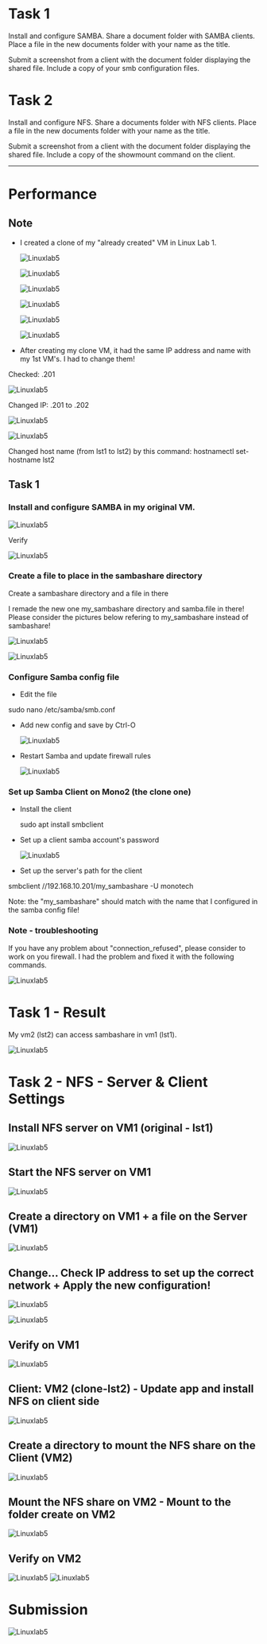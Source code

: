 # Task 1
Install and configure SAMBA. Share a document folder with SAMBA clients. Place a file in the new documents folder with your name as the title.

Submit a screenshot from a client with the document folder displaying the shared file. Include a copy of your smb configuration files.

# Task 2
Install and configure NFS. Share a documents folder with NFS clients. Place a file in the new documents folder with your name as the title.

Submit a screenshot from a client with the document folder displaying the shared file. Include a copy of the showmount command on the client.

---------
# Performance

## Note
- I created a clone of my "already created" VM in Linux Lab 1.
  
  ![Linuxlab5](/Images/Lab5-pic8.png)

  ![Linuxlab5](/Images/Lab5-pic1.png)
  
  ![Linuxlab5](/Images/Lab5-pic2.png)
  
  ![Linuxlab5](/Images/Lab5-pic3.png)
  
  ![Linuxlab5](/Images/Lab5-pic4.png)
  
  ![Linuxlab5](/Images/Lab5-pic5.png)
  
- After creating my clone VM, it had the same IP address and name with my 1st VM's. I had to change them! 

Checked: .201

  ![Linuxlab5](/Images/Lab5-pic6.png)

Changed IP: .201 to .202 

  ![Linuxlab5](/Images/Lab5-pic7.png)

  ![Linuxlab5](/Images/Lab5-pic18.png)

Changed host name (from lst1 to lst2) by this command: hostnamectl set-hostname lst2

## Task 1
### Install and configure SAMBA in my original VM.


  ![Linuxlab5](/Images/Lab5-pic10.png)

Verify

  ![Linuxlab5](/Images/Lab5-pic11.png)

### Create a file to place in the sambashare directory

Create a sambashare directory and a file in there

I remade the new one my_sambashare directory and samba.file in there! Please consider the pictures below refering to my_sambashare instead of sambashare!

  ![Linuxlab5](/Images/Lab5-pic12.png)

  ![Linuxlab5](/Images/Lab5-pic13.png)

### Configure Samba config file
- Edit the file
  
sudo nano /etc/samba/smb.conf

- Add new config and save by Ctrl-O
  
  ![Linuxlab5](/Images/Lab5-pic26.png)

- Restart Samba and update firewall rules

  ![Linuxlab5](/Images/Lab5-pic14.png)

### Set up Samba Client on Mono2 (the clone one)
- Install the client

  sudo apt install smbclient

- Set up a client samba account's password

  ![Linuxlab5](/Images/Lab5-pic20.png)

- Set up the server's path for the client
  
 smbclient //192.168.10.201/my_sambashare -U monotech

 Note: the "my_sambashare" should match with the name that I configured in the samba config file!

### Note - troubleshooting

If you have any problem about "connection_refused", please consider to work on you firewall. I had the problem and fixed it with the following commands.

  ![Linuxlab5](/Images/Lab5-pic19.png)



# Task 1 - Result

My vm2 (lst2) can access sambashare in vm1 (lst1).

  ![Linuxlab5](/Images/Lab5-pic27.png)

# Task 2 - NFS - Server & Client Settings
## Install NFS server on VM1 (original - lst1)

  ![Linuxlab5](/Images/Lab5-pic28.png) 

## Start the NFS server on VM1

  ![Linuxlab5](/Images/Lab5-pic29.png)

## Create a directory on VM1 + a file on the Server (VM1)

  ![Linuxlab5](/Images/Lab5-pic35.png)

## Change... Check IP address to set up the correct network + Apply the new configuration!

  ![Linuxlab5](/Images/Lab5-pic36.png)

  ![Linuxlab5](/Images/Lab5-pic38.png)

## Verify on VM1

  ![Linuxlab5](/Images/Lab5-pic39.png)


## Client: VM2 (clone-lst2) - Update app and install NFS on client side

  ![Linuxlab5](/Images/Lab5-pic32.png)

## Create a directory to mount the NFS share on the Client (VM2)

  ![Linuxlab5](/Images/Lab5-pic40.png)

## Mount the NFS share on VM2 - Mount to the folder create on VM2

  ![Linuxlab5](/Images/Lab5-pic41.png)
## Verify on VM2

  ![Linuxlab5](/Images/Lab5-pic42.png)
  ![Linuxlab5](/Images/Lab5-pic43.png)

# Submission
 ![Linuxlab5](/Images/Lab5-pic45.png)



  



